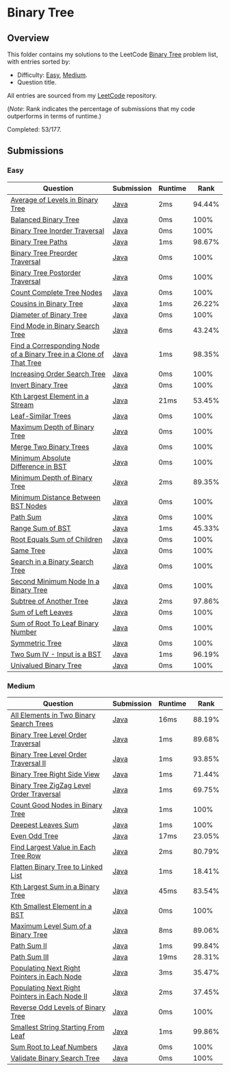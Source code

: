 # Binary Tree

## Overview
This folder contains my solutions to the LeetCode [Binary Tree](https://leetcode.com/problem-list/binary-tree/) problem list,
with entries sorted by:
- Difficulty: [Easy](#easy), [Medium](#medium).
- Question title.

All entries are sourced from my [LeetCode](https://github.com/shumarb/leetcode) repository.

(*Note*: Rank indicates the percentage of submissions that my code outperforms in terms of runtime.)

Completed: 53/177.

## Submissions
### Easy
| Question                                                                                                                                                                            | Submission                                                                                                                   | Runtime | Rank   |
|-------------------------------------------------------------------------------------------------------------------------------------------------------------------------------------|------------------------------------------------------------------------------------------------------------------------------|---------|--------|
| [Average of Levels in Binary Tree](https://leetcode.com/problems/average-of-levels-in-binary-tree/description/)                                                                     | [Java](https://github.com/shumarb/leetcode/blob/main/submissions/AverageOfLevelsInBinaryTree.java)                           | 2ms     | 94.44% |
| [Balanced Binary Tree](https://leetcode.com/problems/balanced-binary-tree/description/)                                                                                             | [Java](https://github.com/shumarb/leetcode/blob/main/submissions/BalancedBinaryTree.java)                                    | 0ms     | 100%   |
| [Binary Tree Inorder Traversal](https://leetcode.com/problems/binary-tree-inorder-traversal/description/)                                                                           | [Java](https://github.com/shumarb/leetcode/blob/main/submissions/BinaryTreeInorderTraversal.java)                            | 0ms     | 100%   |
| [Binary Tree Paths](https://leetcode.com/problems/binary-tree-paths/description/)                                                                                                   | [Java](https://github.com/shumarb/leetcode/blob/main/submissions/BinaryTreePaths.java)                                       | 1ms     | 98.67% |
| [Binary Tree Preorder Traversal](https://leetcode.com/problems/binary-tree-preorder-traversal/description/)                                                                         | [Java](https://github.com/shumarb/leetcode/blob/main/submissions/BinaryTreePreorderTraversal.java)                           | 0ms     | 100%   |
| [Binary Tree Postorder Traversal](https://leetcode.com/problems/binary-tree-postorder-traversal/description/)                                                                       | [Java](https://github.com/shumarb/leetcode/blob/main/submissions/BinaryTreePostorderTraversal.java)                          | 0ms     | 100%   |
| [Count Complete Tree Nodes](https://leetcode.com/problems/count-complete-tree-nodes/description/)                                                                                   | [Java](https://github.com/shumarb/leetcode/blob/main/submissions/CountCompleteTreeNodes.java)                                | 0ms     | 100%   |
| [Cousins in Binary Tree](https://leetcode.com/problems/cousins-in-binary-tree/description/)                                                                                         | [Java](https://github.com/shumarb/leetcode/blob/main/submissions/CousinsInBinaryTree.java)                                   | 1ms     | 26.22% |
| [Diameter of Binary Tree](https://leetcode.com/problems/diameter-of-binary-tree/description/)                                                                                       | [Java](https://github.com/shumarb/leetcode/blob/main/submissions/DiameterOfBinaryTree.java)                                  | 0ms     | 100%   |
| [Find Mode in Binary Search Tree](https://leetcode.com/problems/find-mode-in-binary-search-tree/description/)                                                                       | [Java](https://github.com/shumarb/leetcode/blob/main/submissions/FindModeInBinarySearchTree.java)                            | 6ms     | 43.24% |
| [Find a Corresponding Node of a Binary Tree in a Clone of That Tree](https://leetcode.com/problems/find-a-corresponding-node-of-a-binary-tree-in-a-clone-of-that-tree/description/) | [Java](https://github.com/shumarb/leetcode/blob/main/submissions/FindACorrespondingNodeOfABinaryTreeInACloneOfThatTree.java) | 1ms     | 98.35% |
| [Increasing Order Search Tree](https://leetcode.com/problems/increasing-order-search-tree/description/)                                                                             | [Java](https://github.com/shumarb/leetcode/blob/main/submissions/IncreasingOrderSearchTree.java)                             | 0ms     | 100%   |
| [Invert Binary Tree](https://leetcode.com/problems/invert-binary-tree/description/)                                                                                                 | [Java](https://github.com/shumarb/leetcode/blob/main/submissions/InvertBinaryTree.java)                                      | 0ms     | 100%   |
| [Kth Largest Element in a Stream](https://leetcode.com/problems/kth-largest-element-in-a-stream/description/)                                                                       | [Java](https://github.com/shumarb/leetcode/blob/main/submissions/KthLargest.java)                                            | 21ms    | 53.45% |
| [Leaf-Similar Trees](https://leetcode.com/problems/leaf-similar-trees/description/)                                                                                                 | [Java](https://github.com/shumarb/leetcode/blob/main/submissions/LeafSimilarTrees.java)                                      | 0ms     | 100%   |
| [Maximum Depth of Binary Tree](https://leetcode.com/problems/maximum-depth-of-binary-tree/description/)                                                                             | [Java](https://github.com/shumarb/leetcode/blob/main/submissions/MaximumDepthOfBinaryTree.java)                              | 0ms     | 100%   |
| [Merge Two Binary Trees](https://leetcode.com/problems/merge-two-binary-trees/description/)                                                                                         | [Java](https://github.com/shumarb/leetcode/blob/main/submissions/MergeTwoBinaryTrees.java)                                   | 0ms     | 100%   |
| [Minimum Absolute Difference in BST](https://leetcode.com/problems/minimum-absolute-difference-in-bst/description/)                                                                 | [Java](https://github.com/shumarb/leetcode/blob/main/submissions/MinimumAbsoluteDifferenceInBST.java)                        | 0ms     | 100%   |
| [Minimum Depth of Binary Tree](https://leetcode.com/problems/minimum-depth-of-binary-tree/description/)                                                                             | [Java](https://github.com/shumarb/leetcode/blob/main/submissions/MinimumDepthOfBinaryTree.java)                              | 2ms     | 89.35% |
| [Minimum Distance Between BST Nodes](https://leetcode.com/problems/minimum-distance-between-bst-nodes/description/)                                                                 | [Java](https://github.com/shumarb/leetcode/blob/main/submissions/MinimumDistanceBetweenBSTNodes.java)                        | 0ms     | 100%   |
| [Path Sum](https://leetcode.com/problems/path-sum/description/)                                                                                                                     | [Java](https://github.com/shumarb/leetcode/blob/main/submissions/PathSum.java)                                               | 0ms     | 100%   |
| [Range Sum of BST](https://leetcode.com/problems/range-sum-of-bst/description/)                                                                                                     | [Java](https://github.com/shumarb/leetcode/blob/main/submissions/RangeSumOfBST.java)                                         | 1ms     | 45.33% |
| [Root Equals Sum of Children](https://leetcode.com/problems/root-equals-sum-of-children/description/)                                                                               | [Java](https://github.com/shumarb/leetcode/blob/main/submissions/RootEqualsSumOfChildren.java)                               | 0ms     | 100%   |
| [Same Tree](https://leetcode.com/problems/same-tree/description/)                                                                                                                   | [Java](https://github.com/shumarb/leetcode/blob/main/submissions/SameTree.java)                                              | 0ms     | 100%   |
| [Search in a Binary Search Tree](https://leetcode.com/problems/search-in-a-binary-search-tree/description/)                                                                         | [Java](https://github.com/shumarb/leetcode/blob/main/submissions/SearchInABinarySearchTree.java)                             | 0ms     | 100%   |
| [Second Minimum Node In a Binary Tree](https://leetcode.com/problems/second-minimum-node-in-a-binary-tree/description/)                                                             | [Java](https://github.com/shumarb/leetcode/blob/main/submissions/SecondMinimumNodeInABinaryTree.java)                        | 0ms     | 100%   |
| [Subtree of Another Tree](https://leetcode.com/problems/subtree-of-another-tree/description/)                                                                                       | [Java](https://github.com/shumarb/leetcode/blob/main/submissions/SubtreeOfAnotherTree.java)                                  | 2ms     | 97.86% |
| [Sum of Left Leaves](https://leetcode.com/problems/sum-of-left-leaves/description/)                                                                                                 | [Java](https://github.com/shumarb/leetcode/blob/main/submissions/SumOfLeftLeaves.java)                                       | 0ms     | 100%   |
| [Sum of Root To Leaf Binary Number](https://leetcode.com/problems/sum-of-root-to-leaf-binary-numbers/description/)                                                                  | [Java](https://github.com/shumarb/leetcode/blob/main/submissions/SumOfRootToLeafBinaryNumber.java)                           | 0ms     | 100%   |
| [Symmetric Tree](https://leetcode.com/problems/symmetric-tree/description/)                                                                                                         | [Java](https://github.com/shumarb/leetcode/blob/main/submissions/SymmetricTree.java)                                         | 0ms     | 100%   |
| [Two Sum IV - Input is a BST](https://leetcode.com/problems/two-sum-iv-input-is-a-bst/description/)                                                                                 | [Java](https://github.com/shumarb/leetcode/blob/main/submissions/TwoSumFourInputIsABST.java)                                 | 1ms     | 96.19% |
| [Univalued Binary Tree](https://leetcode.com/problems/univalued-binary-tree/description/)                                                                                           | [Java](https://github.com/shumarb/leetcode/blob/main/submissions/UnivaluedBinaryTree.java)                                   | 0ms     | 100%   |

### Medium
| Question                                                                                                                                    | Submission                                                                                                      | Runtime | Rank   |
|---------------------------------------------------------------------------------------------------------------------------------------------|-----------------------------------------------------------------------------------------------------------------|---------|--------|
| [All Elements in Two Binary Search Trees](https://leetcode.com/problems/all-elements-in-two-binary-search-trees/description/)               | [Java](https://github.com/shumarb/leetcode/blob/main/submissions/AllElementsInTwoBinarySearchTrees.java)        | 16ms    | 88.19% |
| [Binary Tree Level Order Traversal](https://leetcode.com/problems/binary-tree-level-order-traversal/description/)                           | [Java](https://github.com/shumarb/leetcode/blob/main/submissions/BinaryTreeLevelOrderTraversal.java)            | 1ms     | 89.68% |
| [Binary Tree Level Order Traversal II](https://leetcode.com/problems/binary-tree-level-order-traversal-ii/description/)                     | [Java](https://github.com/shumarb/leetcode/blob/main/submissions/BinaryTreeLevelOrderTraversalTwo.java)         | 1ms     | 93.85% |
| [Binary Tree Right Side View](https://leetcode.com/problems/binary-tree-right-side-view/description/)                                       | [Java](https://github.com/shumarb/leetcode/blob/main/submissions/BinaryTreeRightSideView.java)                  | 1ms     | 71.44% |
| [Binary Tree ZigZag Level Order Traversal](https://leetcode.com/problems/binary-tree-zigzag-level-order-traversal/description/)             | [Java](https://github.com/shumarb/leetcode/blob/main/submissions/BinaryTreeZigZagLevelOrderTraversal.java)      | 1ms     | 69.75% |
| [Count Good Nodes in Binary Tree](https://leetcode.com/problems/count-good-nodes-in-binary-tree/description/)                               | [Java](https://github.com/shumarb/leetcode/blob/main/submissions/CountGoodNodesInBinaryTree.java)               | 1ms     | 100%   |
| [Deepest Leaves Sum](https://leetcode.com/problems/deepest-leaves-sum/description/)                                                         | [Java](https://github.com/shumarb/leetcode/blob/main/submissions/DeepestLeavesSum.java)                         | 1ms     | 100%   |
| [Even Odd Tree](https://leetcode.com/problems/even-odd-tree/description/)                                                                   | [Java](https://github.com/shumarb/leetcode/blob/main/submissions/EvenOddTree.java)                              | 17ms    | 23.05% |
| [Find Largest Value in Each Tree Row](https://leetcode.com/problems/find-largest-value-in-each-tree-row/description/)                       | [Java](https://github.com/shumarb/leetcode/blob/main/submissions/FindLargestValueInEachTreeRow.java)            | 2ms     | 80.79% |
| [Flatten Binary Tree to Linked List](https://leetcode.com/problems/flatten-binary-tree-to-linked-list/description/)                         | [Java](https://github.com/shumarb/leetcode/blob/main/submissions/FlattenBinaryTreeToLinkedList.java)            | 1ms     | 18.41% |
| [Kth Largest Sum in a Binary Tree](https://leetcode.com/problems/kth-largest-sum-in-a-binary-tree/description/)                             | [Java](https://github.com/shumarb/leetcode/blob/main/submissions/KthLargestSumInABinaryTree.java)               | 45ms    | 83.54% |
| [Kth Smallest Element in a BST](https://leetcode.com/problems/kth-smallest-element-in-a-bst/description/)                                   | [Java](https://github.com/shumarb/leetcode/blob/main/submissions/KthSmallestElementInABST.java)                 | 0ms     | 100%   |
| [Maximum Level Sum of a Binary Tree](https://leetcode.com/problems/maximum-level-sum-of-a-binary-tree/description/)                         | [Java](https://github.com/shumarb/leetcode/blob/main/submissions/MaximumLevelSumOfABinaryTree.java)             | 8ms     | 89.06% |
| [Path Sum II](https://leetcode.com/problems/path-sum-ii/description/)                                                                       | [Java](https://github.com/shumarb/leetcode/blob/main/submissions/PathSumTwo.java)                               | 1ms     | 99.84% |
| [Path Sum III](https://leetcode.com/problems/path-sum-iii/description/)                                                                     | [Java](https://github.com/shumarb/leetcode/blob/main/submissions/PathSumThree.java)                             | 19ms    | 28.31% |
| [Populating Next Right Pointers in Each Node](https://leetcode.com/problems/populating-next-right-pointers-in-each-node/description/)       | [Java](https://github.com/shumarb/leetcode/blob/main/submissions/PopulatingNextRightPointersInEachNode.java)    | 3ms     | 35.47% |
| [Populating Next Right Pointers in Each Node II](https://leetcode.com/problems/populating-next-right-pointers-in-each-node-ii/description/) | [Java](https://github.com/shumarb/leetcode/blob/main/submissions/PopulatingNextRightPointersInEachNodeTwo.java) | 2ms     | 37.45% |
| [Reverse Odd Levels of Binary Tree](https://leetcode.com/problems/reverse-odd-levels-of-binary-tree/description/)                           | [Java](https://github.com/shumarb/leetcode/blob/main/submissions/ReverseOddLevelsOfBinaryTree.java)             | 0ms     | 100%   |
| [Smallest String Starting From Leaf](https://leetcode.com/problems/smallest-string-starting-from-leaf/description/)                         | [Java](https://github.com/shumarb/leetcode/blob/main/submissions/SmallestStringStartingFromLeaf.java)           | 1ms     | 99.86% |
| [Sum Root to Leaf Numbers](https://leetcode.com/problems/sum-root-to-leaf-numbers/description/)                                             | [Java](https://github.com/shumarb/leetcode/blob/main/submissions/SumRootToLeafNumbers.java)                     | 0ms     | 100%   |
| [Validate Binary Search Tree](https://leetcode.com/problems/validate-binary-search-tree/description/)                                       | [Java](https://github.com/shumarb/leetcode/blob/main/submissions/ValidateBinarySearchTree.java)                 | 0ms     | 100%   |  
